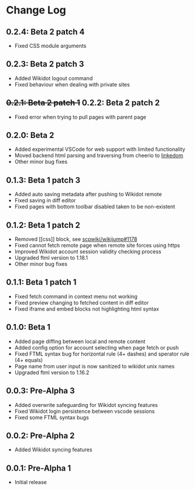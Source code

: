 # Change Log

## 0.2.4: Beta 2 patch 4
- Fixed CSS module arguments

## 0.2.3: Beta 2 patch 3
- Added Wikidot logout command
- Fixed behaviour when dealing with private sites

## ~~0.2.1: Beta 2 patch 1~~ 0.2.2: Beta 2 patch 2
- Fixed error when trying to pull pages with parent page

## 0.2.0: Beta 2

- Added experimental VSCode for web support with limited functionality
- Moved backend html parsing and traversing from cheerio to [linkedom](https://www.npmjs.com/package/linkedom)
- Other minor bug fixes

## 0.1.3: Beta 1 patch 3

- Added auto saving metadata after pushing to Wikidot remote
- Fixed saving in diff editor
- Fixed pages with bottom toolbar disabled taken to be non-existent

## 0.1.2: Beta 1 patch 2

- Removed [[css]] block, see [scpwiki/wikijump#1178](https://github.com/scpwiki/wikijump/pull/1178)
- Fixed cannot fetch remote page when remote site forces using https
- Improved Wikidot account session validity checking process
- Upgraded ftml version to 1.18.1
- Other minor bug fixes

## 0.1.1: Beta 1 patch 1

- Fixed fetch command in context menu not working
- Fixed preview changing to fetched content in diff editor
- Fixed iframe and embed blocks not highlighting html syntax

## 0.1.0: Beta 1

- Added page diffing between local and remote content
- Added config option for account selecting when page fetch or push
- Fixed FTML syntax bug for horizontal rule (4+ dashes) and sperator rule (4+ equals)
- Page name from user input is now sanitized to wikidot unix names
- Upgraded ftml version to 1.16.2

## 0.0.3: Pre-Alpha 3

- Added overwrite safeguarding for Wikidot syncing features
- Fixed Wikidot login persistence between vscode sessions
- Fixed some FTML syntax bugs

## 0.0.2: Pre-Alpha 2

- Added Wikidot syncing features

## 0.0.1: Pre-Alpha 1

- Initial release